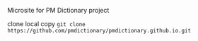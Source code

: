 Microsite for PM Dictionary project

clone local copy
`git clone https://github.com/pmdictionary/pmdictionary.github.io.git`
